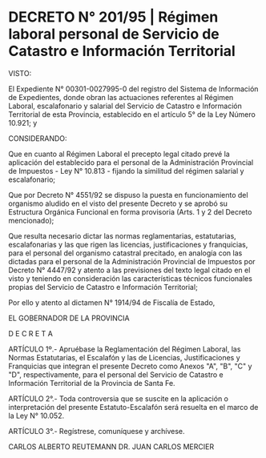 # DECRETO N° 201/95 | Régimen laboral personal de Servicio de Catastro e Información Territorial

VISTO:

El Expediente N° 00301-0027995-0 del registro del Sistema de Información de Expedientes, donde obran las actuaciones referentes al Régimen Laboral, escalafonario y salarial del Servicio de Catastro e Información Territorial de esta Provincia, establecido en el artículo 5° de la Ley Número 10.921; y

CONSIDERANDO:

Que en cuanto al Régimen Laboral el precepto legal citado prevé la aplicación del establecido para el personal de la Administración Provincial de Impuestos - Ley N° 10.813 - fijando la similitud del régimen salarial y escalafonario;

Que por Decreto N° 4551/92 se dispuso la puesta en funcionamiento del organismo aludido en el visto del presente Decreto y se aprobó su Estructura Orgánica Funcional en forma provisoria (Arts. 1 y 2 del Decreto mencionado);

Que resulta necesario dictar las normas reglamentarias, estatutarias, escalafonarias y las que rigen las licencias, justificaciones y franquicias, para el personal del organismo catastral precitado, en analogía con las dictadas para el personal de la Administración Provincial de Impuestos por Decreto N° 4447/92 y atento a las previsiones del texto legal citado en el visto y teniendo en consideración las características técnicos funcionales propias del Servicio de Catastro e Información Territorial;

Por ello y atento al dictamen N° 1914/94 de Fiscalía de Estado,

EL GOBERNADOR DE LA PROVINCIA

D E C R E T A

ARTÍCULO 1º.- Apruébase la Reglamentación del Régimen Laboral, las Normas Estatutarias, el Escalafón y las de Licencias, Justificaciones y Franquicias que integran el presente Decreto como Anexos "A", "B", "C" y "D", respectivamente, para el personal del Servicio de Catastro e Información Territorial de la Provincia de Santa Fe.

ARTÍCULO 2°.- Toda controversia que se suscite en la aplicación o interpretación del presente Estatuto-Escalafón será resuelta en el marco de la Ley N° 10.052.

ARTÍCULO 3°.- Regístrese, comuníquese y archívese.

CARLOS ALBERTO REUTEMANN DR. JUAN CARLOS MERCIER
